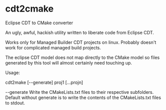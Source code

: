 cdt2cmake
=========

Eclipse CDT to CMake converter

An ugly, awful, hackish utility written to liberate code from Eclipse CDT.

Works only for Managed Builder CDT projects on linux. Probably doesn't work for complicated managed build projects.

The eclipse CDT model does not map directly to the CMake model so files generated by this tool will almost certainly need touching up.


Usage:

cdt2make [--generate] proj1 [...projn]

--generate   Write the CMakeLists.txt files to their respective subfolders. Default without generate is to write the contents of the CMakeLists.txt files to stdout.

